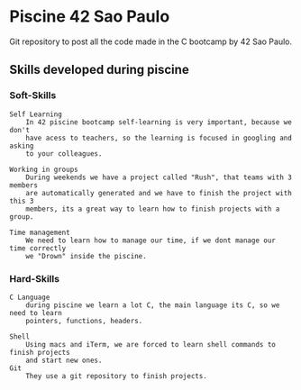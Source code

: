 # Piscine 42 Sao Paulo

Git repository to post all the code made in the C bootcamp by 42 Sao Paulo.

## Skills developed during piscine

### Soft-Skills
	Self Learning
		In 42 piscine bootcamp self-learning is very important, because we don't 
		have acess to teachers, so the learning is focused in googling and asking
		to your colleagues.
	
	Working in groups
		During weekends we have a project called "Rush", that teams with 3 members
		are automatically generated and we have to finish the project with this 3
		members, its a great way to learn how to finish projects with a group.

	Time management
		We need to learn how to manage our time, if we dont manage our time correctly
		we "Drown" inside the piscine.

### Hard-Skills
	C Language
		during piscine we learn a lot C, the main language its C, so we need to learn
		pointers, functions, headers.
	
	Shell
		Using macs and iTerm, we are forced to learn shell commands to finish projects
		and start new ones.
	Git
		They use a git repository to finish projects.
